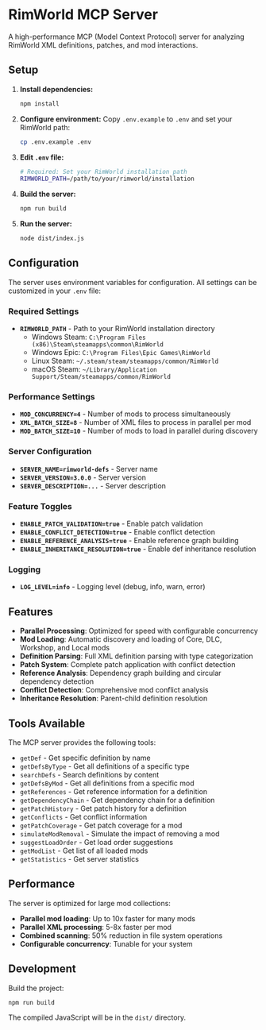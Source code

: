 # RimWorld MCP Server

A high-performance MCP (Model Context Protocol) server for analyzing RimWorld XML definitions, patches, and mod interactions.

## Setup

1. **Install dependencies:**
   ```bash
   npm install
   ```

2. **Configure environment:**
   Copy `.env.example` to `.env` and set your RimWorld path:
   ```bash
   cp .env.example .env
   ```

3. **Edit `.env` file:**
   ```bash
   # Required: Set your RimWorld installation path
   RIMWORLD_PATH=/path/to/your/rimworld/installation
   ```

4. **Build the server:**
   ```bash
   npm run build
   ```

5. **Run the server:**
   ```bash
   node dist/index.js
   ```

## Configuration

The server uses environment variables for configuration. All settings can be customized in your `.env` file:

### Required Settings

- **`RIMWORLD_PATH`** - Path to your RimWorld installation directory
  - Windows Steam: `C:\Program Files (x86)\Steam\steamapps\common\RimWorld`
  - Windows Epic: `C:\Program Files\Epic Games\RimWorld`
  - Linux Steam: `~/.steam/steam/steamapps/common/RimWorld`
  - macOS Steam: `~/Library/Application Support/Steam/steamapps/common/RimWorld`

### Performance Settings

- **`MOD_CONCURRENCY=4`** - Number of mods to process simultaneously
- **`XML_BATCH_SIZE=8`** - Number of XML files to process in parallel per mod
- **`MOD_BATCH_SIZE=10`** - Number of mods to load in parallel during discovery

### Server Configuration

- **`SERVER_NAME=rimworld-defs`** - Server name
- **`SERVER_VERSION=3.0.0`** - Server version
- **`SERVER_DESCRIPTION=...`** - Server description

### Feature Toggles

- **`ENABLE_PATCH_VALIDATION=true`** - Enable patch validation
- **`ENABLE_CONFLICT_DETECTION=true`** - Enable conflict detection
- **`ENABLE_REFERENCE_ANALYSIS=true`** - Enable reference graph building
- **`ENABLE_INHERITANCE_RESOLUTION=true`** - Enable def inheritance resolution

### Logging

- **`LOG_LEVEL=info`** - Logging level (debug, info, warn, error)

## Features

- **Parallel Processing**: Optimized for speed with configurable concurrency
- **Mod Loading**: Automatic discovery and loading of Core, DLC, Workshop, and Local mods
- **Definition Parsing**: Full XML definition parsing with type categorization
- **Patch System**: Complete patch application with conflict detection
- **Reference Analysis**: Dependency graph building and circular dependency detection
- **Conflict Detection**: Comprehensive mod conflict analysis
- **Inheritance Resolution**: Parent-child definition resolution

## Tools Available

The MCP server provides the following tools:

- `getDef` - Get specific definition by name
- `getDefsByType` - Get all definitions of a specific type
- `searchDefs` - Search definitions by content
- `getDefsByMod` - Get all definitions from a specific mod
- `getReferences` - Get reference information for a definition
- `getDependencyChain` - Get dependency chain for a definition
- `getPatchHistory` - Get patch history for a definition
- `getConflicts` - Get conflict information
- `getPatchCoverage` - Get patch coverage for a mod
- `simulateModRemoval` - Simulate the impact of removing a mod
- `suggestLoadOrder` - Get load order suggestions
- `getModList` - Get list of all loaded mods
- `getStatistics` - Get server statistics

## Performance

The server is optimized for large mod collections:
- **Parallel mod loading**: Up to 10x faster for many mods
- **Parallel XML processing**: 5-8x faster per mod
- **Combined scanning**: 50% reduction in file system operations
- **Configurable concurrency**: Tunable for your system

## Development

Build the project:
```bash
npm run build
```

The compiled JavaScript will be in the `dist/` directory.